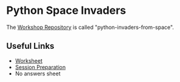 # Python Space Invaders

The [Workshop Repository](https://github.com/MVSE-Outreach/python-invaders-from-space) is called "python-invaders-from-space".

## Useful Links

* [Worksheet](Python-Space-Invaders-Worksheet.pdf)
* [Session Preparation](Session-Preparation.pdf)
* No answers sheet
